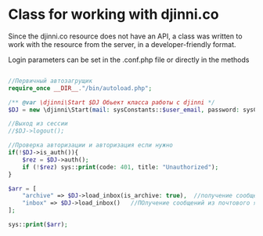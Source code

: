 # Class for working with djinni.co

Since the djinni.co resource does not have an API, a class was written to work with the resource from the server, in a developer-friendly format.

Login parameters can be set in the .conf.php file or directly in the methods

```php

//Первичный автозагрущик
require_once __DIR__."/bin/autoload.php";

/** @var \djinni\Start $DJ Обьект класса работы с djinni */
$DJ = new \djinni\Start(mail: sysConstants::$user_email, password: sysConstants::$user_pass);

//Выход из сессии
//$DJ->logout();

//Проверка авторизации и авторизация если нужно
if(!$DJ->is_auth()){
    $rez = $DJ->auth();
    if (!$rez) sys::print(code: 401, title: "Unauthorized");
}

$arr = [
    "archive" => $DJ->load_inbox(is_archive: true),  //получение сообщений из архива
    "inbox" => $DJ->load_inbox()   //ПОлучение сообщений из почтового ящика
];

sys::print($arr);
```

